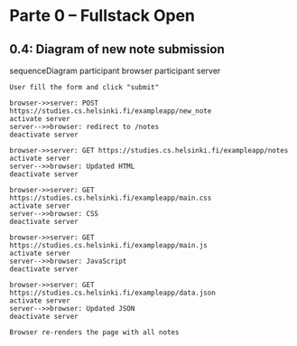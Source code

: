 # Parte 0 – Fullstack Open

## 0.4: Diagram of new note submission 

sequenceDiagram
    participant browser
    participant server

    User fill the form and click "submit"

    browser->>server: POST https://studies.cs.helsinki.fi/exampleapp/new_note
    activate server
    server-->>browser: redirect to /notes
    deactivate server

    browser->>server: GET https://studies.cs.helsinki.fi/exampleapp/notes
    activate server
    server-->>browser: Updated HTML
    deactivate server

    browser->>server: GET https://studies.cs.helsinki.fi/exampleapp/main.css
    activate server
    server-->>browser: CSS
    deactivate server

    browser->>server: GET https://studies.cs.helsinki.fi/exampleapp/main.js
    activate server
    server-->>browser: JavaScript
    deactivate server

    browser->>server: GET https://studies.cs.helsinki.fi/exampleapp/data.json
    activate server
    server-->>browser: Updated JSON 
    deactivate server

    Browser re-renders the page with all notes